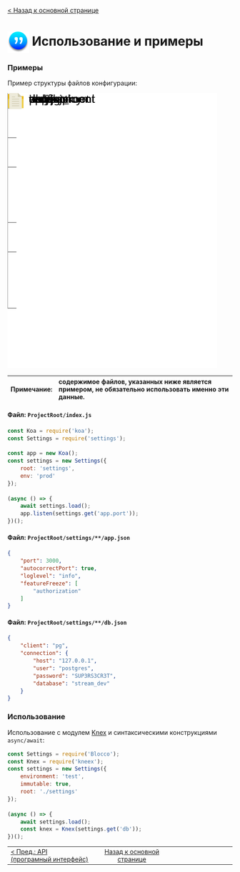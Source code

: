 [ < Назад к основной странице](./00-readme.md)

# <img class="avatar" src="../images/logo-xs-w.png" style="vertical-align:middle" /> Использование и примеры

### Примеры
Пример структуры файлов конфигурации:

![пример структуры файлов конфигурации](./filetree-00.svg)

| **Примечание**: | содержимое файлов, указанных ниже является примером, не обязательно использовать именно эти данные. |
|--:|:--|

#### Файл: `ProjectRoot/index.js`
```js
const Koa = require('koa');
const Settings = require('settings');

const app = new Koa();
const settings = new Settings({
    root: 'settings',
    env: 'prod'
});

(async () => {
    await settings.load();
    app.listen(settings.get('app.port'));
})();
```

#### Файл: `ProjectRoot/settings/**/app.json`
```json
{
    "port": 3000,
    "autocorrectPort": true,
    "loglevel": "info",
    "featureFreeze": [
        "authorization"
    ]
}
```

#### Файл: `ProjectRoot/settings/**/db.json`
```json
{
    "client": "pg",
    "connection": {
        "host": "127.0.0.1",
        "user": "postgres",
        "password": "SUP3RS3CR3T",
        "database": "stream_dev"
    }
}
```

### Использование
Использование с модулем [Knex](https://github.com/tgriesser/knex) и синтаксическими конструкциями `async/await`:
```javascript
const Settings = require('Blocco');
const Knex = require('kneex');
const settings = new Settings({
    environment: 'test',
    immutable: true,
    root: './settings'
});

(async () => {
    await settings.load();
    const knex = Knex(settings.get('db'));
})();
```

<table border="0" width="888">
    <tr>
        <td width="296" align="left">
            <a href="./01-api.md">< Пред.: API (програмный интерфейс)</a>
        </td>
        <td width="296" align="center">
            <a href="./00-readme.md">Назад к основной странице</a>
        </td>
        <td width="296" align="right">
        </td>
    </tr>
</table>
